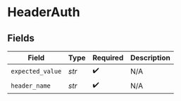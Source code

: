# HeaderAuth


## Fields

| Field              | Type               | Required           | Description        |
| ------------------ | ------------------ | ------------------ | ------------------ |
| `expected_value`   | *str*              | :heavy_check_mark: | N/A                |
| `header_name`      | *str*              | :heavy_check_mark: | N/A                |